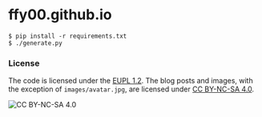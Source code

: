 # ffy00.github.io

```
$ pip install -r requirements.txt
$ ./generate.py
```

### License

The code is licensed under the [EUPL 1.2](https://eupl.eu).
The blog posts and images, with the exception of `images/avatar.jpg`, are licensed under [CC BY-NC-SA 4.0](https://creativecommons.org/licenses/by-nc-sa/4.0/).

![CC BY-NC-SA 4.0](https://mirrors.creativecommons.org/presskit/buttons/88x31/png/by-nc-sa.png)
